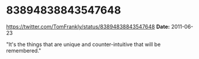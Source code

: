 # 83894838843547648
https://twitter.com/TomFrankly/status/83894838843547648
**Date:** 2011-06-23

"It's the things that are unique and counter-intuitive that will be remembered."
